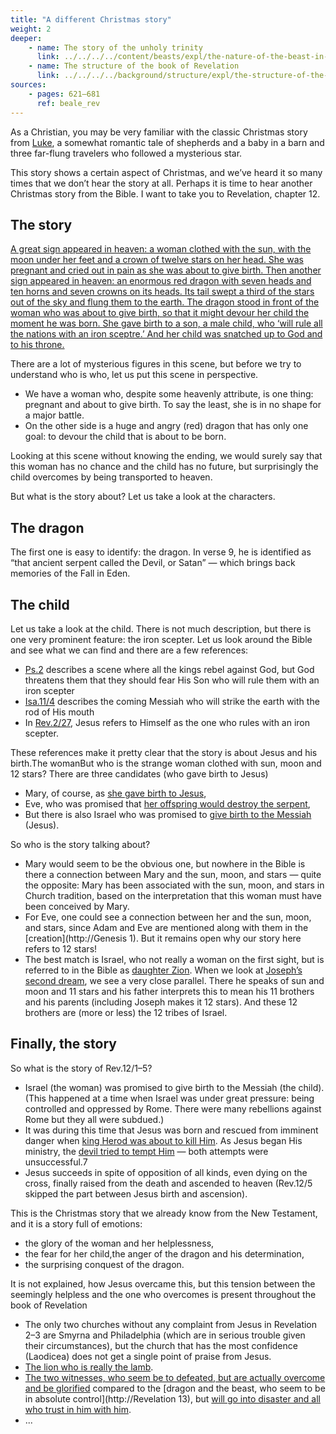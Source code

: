 ```yaml
---
title: "A different Christmas story"
weight: 2
deeper:
    - name: The story of the unholy trinity
      link: ../../../../content/beasts/expl/the-nature-of-the-beast-in-the-book-of-revelation
    - name: The structure of the book of Revelation
      link: ../../../../background/structure/expl/the-structure-of-the-book-of-revelation
sources: 
    - pages: 621–681
      ref: beale_rev
---
```


As a Christian, you may be very familiar with the classic Christmas story from [Luke](https://www.bibleserver.com/NIV/Luke2), a somewhat romantic tale of shepherds and a baby in a barn and three far-flung travelers who followed a mysterious star.

This story shows a certain aspect of Christmas, and we’ve heard it so many times that we don’t hear the story at all. Perhaps it is time to hear another Christmas story from the Bible. I want to take you to Revelation, chapter 12.

## The story

[A great sign appeared in heaven: a woman clothed with the sun, with the moon under her feet and a crown of twelve stars on her head. She was pregnant and cried out in pain as she was about to give birth. Then another sign appeared in heaven: an enormous red dragon with seven heads and ten horns and seven crowns on its heads. Its tail swept a third of the stars out of the sky and flung them to the earth. The dragon stood in front of the woman who was about to give birth, so that it might devour her child the moment he was born. She gave birth to a son, a male child, who ‘will rule all the nations with an iron sceptre.’ And her child was snatched up to God and to his throne.](Rev.12/1–5)

There are a lot of mysterious figures in this scene, but before we try to understand who is who, let us put this scene in perspective.
- We have a woman who, despite some heavenly attribute, is one thing: pregnant and about to give birth. To say the least, she is in no shape for a major battle.
- On the other side is a huge and angry (red) dragon that has only one goal: to devour the child that is about to be born.

Looking at this scene without knowing the ending, we would surely say that this woman has no chance and the child has no future, but surprisingly the child overcomes by being transported to heaven.

But what is the story about? Let us take a look at the characters.

## The dragon

The first one is easy to identify: the dragon. In verse 9, he is identified as “that ancient serpent called the Devil, or Satan” — which brings back memories of the Fall in Eden.

## The child

Let us take a look at the child. There is not much description, but there is one very prominent feature: the iron scepter. Let us look around the Bible and see what we can find and there are a few references:
- [Ps.2](https://www.bibleserver.com/NIV/Psalm2) describes a scene where all the kings rebel against God, but God threatens them that they should fear His Son who will rule them with an iron scepter
- [Isa.11/4](https://www.bibleserver.com/NIV/Isaiah11%3A4) describes the coming Messiah who will strike the earth with the rod of His mouth
- In [Rev.2/27](https://www.bibleserver.com/NIV/Revelation2%3A27), Jesus refers to Himself as the one who rules with an iron scepter.

These references make it pretty clear that the story is about Jesus and his birth.The womanBut who is the strange woman clothed with sun, moon and 12 stars? There are three candidates (who gave birth to Jesus)
- Mary, of course, as [she gave birth to Jesus](https://www.bibleserver.com/NIV/Matthew1%3A18-24),
- Eve, who was promised that [her offspring would destroy the serpent](https://www.bibleserver.com/NIV/Genesis3%3A15),
- But there is also Israel who was promised to [give birth to the Messiah ](https://www.bibleserver.com/NIV/Isaiah66%3A7)(Jesus).

So who is the story talking about?
- Mary would seem to be the obvious one, but nowhere in the Bible is there a connection between Mary and the sun, moon, and stars — quite the opposite: Mary has been associated with the sun, moon, and stars in Church tradition, based on the interpretation that this woman must have been conceived by Mary.
- For Eve, one could see a connection between her and the sun, moon, and stars, since Adam and Eve are mentioned along with them in the [creation](http://Genesis 1). But it remains open why our story here refers to 12 stars!
- The best match is Israel, who not really a woman on the first sight, but is referred to in the Bible as [daughter Zion](https://www.bibleserver.com/NIV/Isaiah62%3A11). When we look at [Joseph’s second dream](https://www.bibleserver.com/NIV/Genesis37%3A9-10), we see a very close parallel. There he speaks of sun and moon and 11 stars and his father interprets this to mean his 11 brothers and his parents (including Joseph makes it 12 stars). And these 12 brothers are (more or less) the 12 tribes of Israel.

## Finally, the story

So what is the story of Rev.12/1–5?
- Israel (the woman) was promised to give birth to the Messiah (the child). (This happened at a time when Israel was under great pressure: being controlled and oppressed by Rome. There were many rebellions against Rome but they all were subdued.)
- It was during this time that Jesus was born and rescued from imminent danger when [king Herod was about to kill Him](https://www.bibleserver.com/NIV/Matthew2). As Jesus began His ministry, the [devil tried to tempt Him](https://www.bibleserver.com/NIV/Matthew4%3A1-11) — both attempts were unsuccessful.7
- Jesus succeeds in spite of opposition of all kinds, even dying on the cross, finally raised from the death and ascended to heaven (Rev.12/5 skipped the part between Jesus birth and ascension).

This is the Christmas story that we already know from the New Testament, and it is a story full of emotions:
- the glory of the woman and her helplessness,
- the fear for her child,the anger of the dragon and his determination,
- the surprising conquest of the dragon.

It is not explained, how Jesus overcame this, but this tension between the seemingly helpless and the one who overcomes is present throughout the book of Revelation
- The only two churches without any complaint from Jesus in Revelation 2–3 are Smyrna and Philadelphia (which are in serious trouble given their circumstances), but the church that has the most confidence (Laodicea) does not get a single point of praise from Jesus.
- [The lion who is really the lamb](https://www.bibleserver.com/NIV/Revelation5%3A5-6).
- [The two witnesses, who seem be to defeated, but are actually overcome and be glorified](https://www.bibleserver.com/NIV/Revelation11%3A7-12) compared to the [dragon and the beast, who seem to be in absolute control](http://Revelation 13), but [will go into disaster and all who trust in him with him](https://www.bibleserver.com/NIV/Revelation14%3A6-13).
- ...
